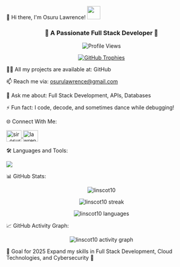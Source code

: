 👋 Hi there, I'm Osuru Lawrence! <img src="https://media.giphy.com/media/hvRJCLFzcasrR4ia7z/giphy.gif" width="35px">
<h3 align="center">🚀 A Passionate Full Stack Developer 🚀</h3> <p align="center"> <img src="https://komarev.com/ghpvc/?username=linscot10&label=Profile%20views&color=0e75b6&style=flat" alt="Profile Views" /> </p> <p align="center"> <a href="https://github.com/ryo-ma/github-profile-trophy"> <img src="https://github-profile-trophy.vercel.app/?username=linscot10&theme=onedark&margin-w=15&margin-h=15" alt="GitHub Trophies" /> </a> </p>
👨‍💻 All my projects are available at: GitHub

📫 Reach me via: osurulawrence@gmail.com

💬 Ask me about: Full Stack Development, APIs, Databases

⚡ Fun fact: I code, decode, and sometimes dance while debugging!

🌐 Connect With Me:
<p align="left"> <a href="https://twitter.com/sir_osuru" target="blank"> <img align="center" src="https://cdn.jsdelivr.net/npm/simple-icons@v3/icons/twitter.svg" alt="sir_osuru" height="30" width="40" /> </a> <a href="https://linkedin.com/in/lawrence-osuru" target="blank"> <img align="center" src="https://cdn.jsdelivr.net/npm/simple-icons@v3/icons/linkedin.svg" alt="lawrence osuru" height="30" width="40" /> </a> </p>
🛠️ Languages and Tools:
<p align="left"> <img src="https://skillicons.dev/icons?i=html,css,bootstrap,tailwind,js,react,nodejs,express,mongodb,mysql,graphql,python,linux,git,postman,opencv,oracle,c" /> </p>
📊 GitHub Stats:
<p align="center"> <img src="https://github-readme-stats.vercel.app/api?username=linscot10&show_icons=true&locale=en&theme=radical" alt="linscot10" /> </p> <p align="center"> <img src="https://github-readme-streak-stats.herokuapp.com/?user=linscot10&theme=radical" alt="linscot10 streak" /> </p> <p align="center"> <img src="https://github-readme-stats.vercel.app/api/top-langs/?username=linscot10&layout=compact&theme=radical" alt="linscot10 languages" /> </p>
📈 GitHub Activity Graph:
<p align="center"> <img src="https://github-readme-activity-graph.vercel.app/graph?username=linscot10&theme=dracula&area=true&hide_border=true" alt="linscot10 activity graph" /> </p>
<!-- **linscot10/linscot10** is a ✨ _special_ ✨ repository because its `README.md` appears on your GitHub profile. Here are a few ideas you can include: - 🔭 Currently working on: [Your Project Name] - 🌱 Currently learning: [New Skills or Technologies] - 👯 Looking to collaborate on: [Project Types] - 🤔 Looking for help with: [Topics you want help on] - 💬 Ask me about: [Skills you are confident in] - 📫 How to reach me: [Email/Social Media] - 😄 Pronouns: [He/Him] - ⚡ Fun fact: [Fun Fact] -->
🎯 Goal for 2025
Expand my skills in Full Stack Development, Cloud Technologies, and Cybersecurity 🚀
